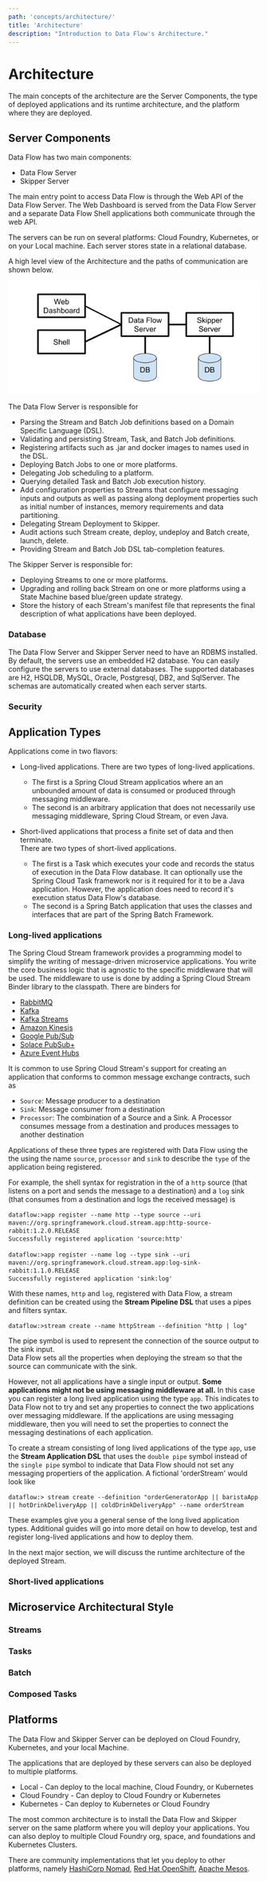 ```yaml
---
path: 'concepts/architecture/'
title: 'Architecture'
description: "Introduction to Data Flow's Architecture."
---
```


# Architecture

The main concepts of the architecture are the Server Components, the type of deployed applications and its runtime architecture, and the platform where they are deployed.

## Server Components

Data Flow has two main components:

- Data Flow Server
- Skipper Server

The main entry point to access Data Flow is through the Web API of the Data Flow Server.
The Web Dashboard is served from the Data Flow Server and a separate Data Flow Shell applications both communicate through the web API.

The servers can be run on several platforms: Cloud Foundry, Kubernetes, or on your Local machine.
Each server stores state in a relational database.

A high level view of the Architecture and the paths of communication are shown below.

![Spring Cloud Data Flow Architecture Overview](images/arch-overview.png)

The Data Flow Server is responsible for

- Parsing the Stream and Batch Job definitions based on a Domain Specific Language (DSL).
- Validating and persisting Stream, Task, and Batch Job definitions.
- Registering artifacts such as .jar and docker images to names used in the DSL.
- Deploying Batch Jobs to one or more platforms.
- Delegating Job scheduling to a platform.
- Querying detailed Task and Batch Job execution history.
- Add configuration properties to Streams that configure messaging inputs and outputs as well as passing along deployment properties such as initial number of instances, memory requirements and data partitioning.
- Delegating Stream Deployment to Skipper.
- Audit actions such Stream create, deploy, undeploy and Batch create, launch, delete.
- Providing Stream and Batch Job DSL tab-completion features.

The Skipper Server is responsible for:

- Deploying Streams to one or more platforms.
- Upgrading and rolling back Stream on one or more platforms using a State Machine based blue/green update strategy.
- Store the history of each Stream's manifest file that represents the final description of what applications have been deployed.

### Database

The Data Flow Server and Skipper Server need to have an RDBMS installed.
By default, the servers use an embedded H2 database.
You can easily configure the servers to use external databases.
The supported databases are H2, HSQLDB, MySQL, Oracle, Postgresql, DB2, and SqlServer.
The schemas are automatically created when each server starts.

### Security

## Application Types

Applications come in two flavors:

- Long-lived applications. There are two types of long-lived applications.

  - The first is a Spring Cloud Stream applicatios where an an unbounded amount of data is consumed or produced through messaging middleware.
  - The second is an arbitrary application that does not necessarily use messaging middleware, Spring Cloud Stream, or even Java.

- Short-lived applications that process a finite set of data and then terminate.  
  There are two types of short-lived applications.

  - The first is a Task which executes your code and records the status of execution in the Data Flow database.
    It can optionally use the Spring Cloud Task framework nor is it required for it to be a Java application.
    However, the application does need to record it's execution status Data Flow's database.
  - The second is a Spring Batch application that uses the classes and interfaces that are part of the Spring Batch Framework.

### Long-lived applications

The Spring Cloud Stream framework provides a programming model to simplify the writing of message-driven microservice applications.
You write the core business logic that is agnostic to the specific middleware that will be used.
The middleware to use is done by adding a Spring Cloud Stream Binder library to the classpath.
There are binders for

- [RabbitMQ](https://www.rabbitmq.com)
- [Kafka](https://kafka.apache.org)
- [Kafka Streams](https://kafka.apache.org/documentation/streams/)
- [Amazon Kinesis](https://aws.amazon.com/kinesis/)
- [Google Pub/Sub](https://cloud.google.com/pubsub/docs/)
- [Solace PubSub+](https://solace.com/software/)
- [Azure Event Hubs](https://azure.microsoft.com/en-us/services/event-hubs/)

It is common to use Spring Cloud Stream's support for creating an application that conforms to common message exchange contracts, such as

- `Source`: Message producer to a destination
- `Sink`: Message consumer from a destination
- `Processor`: The combination of a Source and a Sink. A Processor consumes message from a destination and produces messages to another destination

Applications of these three types are registered with Data Flow using the the using the name `source`, `processor` and `sink` to describe the `type` of the application being registered.

For example, the shell syntax for registration in the of a `http` source (that listens on a port and sends the message to a destination) and a `log` sink (that consumes from a destination and logs the received message) is

```
dataflow:>app register --name http --type source --uri maven://org.springframework.cloud.stream.app:http-source-rabbit:1.2.0.RELEASE
Successfully registered application 'source:http'

dataflow:>app register --name log --type sink --uri maven://org.springframework.cloud.stream.app:log-sink-rabbit:1.1.0.RELEASE
Successfully registered application 'sink:log'
```

With these names, `http` and `log`, registered with Data Flow, a stream definition can be created using the **Stream Pipeline DSL** that uses a pipes and filters syntax.

```
dataflow:>stream create --name httpStream --definition "http | log"
```

The pipe symbol is used to represent the connection of the source output to the sink input.  
Data Flow sets all the properties when deploying the stream so that the source can communicate with the sink.

However, not all applications have a single input or output. **Some applications might not be using messaging middleware at all.**
In this case you can register a long lived application using the type `app`.
This indicates to Data Flow not to try and set any properties to connect the two applications over messaging middleware.
If the applications are using messaging middleware, then you will need to set the properties to connect the messaging destinations of each application.

To create a stream consisting of long lived applications of the type `app`, use the **Stream Application DSL** that uses the `double pipe` symbol instead of the `single pipe` symbol to indicate that Data Flow should not set any messaging propertiers of the application.
A fictional 'orderStream' would look like

```
dataflow:> stream create --definition "orderGeneratorApp || baristaApp || hotDrinkDeliveryApp || coldDrinkDeliveryApp" --name orderStream
```

These examples give you a general sense of the long lived application types. Additional guides will go into more detail on how to develop, test and register long-lived applications and how to deploy them.

In the next major section, we will discuss the runtime architecture of the deployed Stream.

### Short-lived applications

## Microservice Architectural Style

### Streams

### Tasks

### Batch

### Composed Tasks

## Platforms

The Data Flow and Skipper Server can be deployed on Cloud Foundry, Kubernetes, and your local Machine.

The applications that are deployed by these servers can also be deployed to multiple platforms.

- Local - Can deploy to the local machine, Cloud Foundry, or Kubernetes
- Cloud Foundry - Can deploy to Cloud Foundry or Kubernetes
- Kubernetes - Can deploy to Kubernetes or Cloud Foundry

The most common architecture is to install the Data Flow and Skipper server on the same platform where you will deploy your applications.
You can also deploy to multiple Cloud Foundry org, space, and foundations and Kubernetes Clusters.

There are community implementations that let you deploy to other platforms, namely [HashiCorp Nomad](https://github.com/donovanmuller/spring-cloud-dataflow-server-nomad), [Red Hat OpenShift](https://github.com/donovanmuller/spring-cloud-dataflow-server-openshift), [Apache Mesos](https://github.com/trustedchoice/spring-cloud-dataflow-server-mesos).
